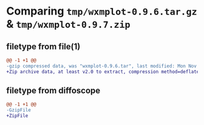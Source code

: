 # Comparing `tmp/wxmplot-0.9.6.tar.gz` & `tmp/wxmplot-0.9.7.zip`

## filetype from file(1)

```diff
@@ -1 +1 @@
-gzip compressed data, was "wxmplot-0.9.6.tar", last modified: Mon Nov 21 19:26:24 2011, max compression, from Unix
+Zip archive data, at least v2.0 to extract, compression method=deflate
```

## filetype from diffoscope

```diff
@@ -1 +1 @@
-GzipFile
+ZipFile
```

